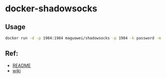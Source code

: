 # docker-shadowsocks

## Usage

```bash
docker run -d -p 1984:1984 maguowei/shadowsocks -p 1984 -k password -m aes-256-cfb --fast-open --workers 4
```

## Ref:

* [README](https://github.com/shadowsocks/shadowsocks/blob/master/README.md)
* [wiki](https://github.com/shadowsocks/shadowsocks/wiki)
